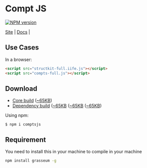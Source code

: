 # Compt JS
[![NPM version][npm-image]][npm-url] 

[Site](https://compts.codehyouka.xyz/) |
[Docs](https://compts.codehyouka.xyz/docs) |
## Use Cases

In a browser:
```html
<script src="structkit-full.iife.js"></script>
<script src="compts-full.js"></script>
```
## Download

 * [Core build](https://raw.githubusercontent.com/compts/compts-js/master/dist/web/compts-full.js) ([~65KB](https://raw.githubusercontent.com/compts/compts-js/master/dist/web/compts-full.js))
* [Dependency build](https://raw.githubusercontent.com/compts/structkit/main/dist/web/structkit-full.iife.js) ([~65KB](https://raw.githubusercontent.com/compts/structkit/main/dist/web/web/structkit-full.iife.js) ([~65KB](https://raw.githubusercontent.com/compts/structkit/main/dist/web/structkit-full.iife.js) ([~65KB](https://raw.githubusercontent.com/compts/structkit/main/dist/web/web/structkit-full.iife.js))

Using npm:
```shell
$ npm i comptsjs
```
## Requirement
You need to install this in your machine to compile in your machine
```bash
npm install grasseum -g
```

[npm-url]: https://www.npmjs.com/package/comptsjs
[npm-image]: https://img.shields.io/badge/comptsjs-2.0.1-brightgreen
